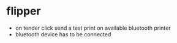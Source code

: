 # flipper
- on tender click send a test print on available bluetooth printer
- bluetooth device has to be connected